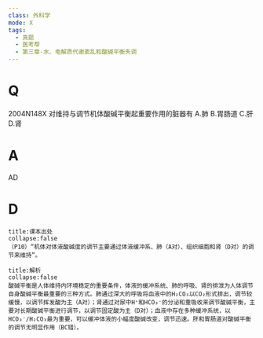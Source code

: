 ```yaml
---
class: 外科学
mode: X
tags:
  - 真题
  - 医考帮
  - 第三章-水、电解质代谢紊乱和酸碱平衡失调
---
```


# Q
2004N148X 对维持与调节机体酸碱平衡起重要作用的脏器有
A.肺
B.胃肠道
C.肝
D.肾

# A
AD
# D
```ad-note
title:课本出处
collapse:false
（P10）“机体对体液酸碱度的调节主要通过体液缓冲系、肺（A对）、组织细胞和肾（D对）的调节来维持”。
```

```ad-summary
title:解析
collapse:false
酸碱平衡是人体维持内环境稳定的重要条件，体液的缓冲系统、肺的呼吸、肾的排泄为人体调节自身酸碱平衡最重要的三种方式。肺通过深大的呼吸将血液中的H₂CO₃以CO₂形式排出，调节较缓慢，以调节挥发酸为主（A对）；肾通过对尿中H⁺和HCO₃⁻的分泌和重吸收来调节酸碱平衡，主要对长期酸碱平衡进行调节，以调节固定酸为主（D对）；血液中存在多种缓冲系统，以HCO₃⁻/H₂CO₃最为重要，可以缓冲体液的小幅度酸碱改变，调节迅速。肝和胃肠道对酸碱平衡的调节无明显作用（BC错）。
```

